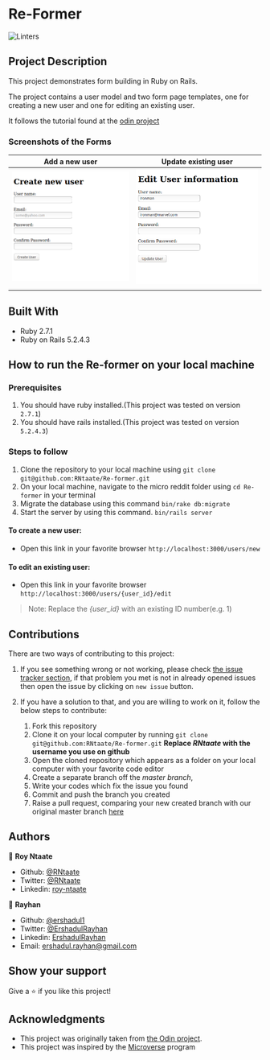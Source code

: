 # Re-Former

![Linters](https://github.com/RNtaate/Re-former/workflows/Linters/badge.svg)

## Project Description
This project demonstrates form building in Ruby on Rails.

The project contains a user model and two form page templates, one for creating a new user and one for editing an existing user.

It follows the tutorial found at the [odin project](https://www.theodinproject.com/courses/ruby-on-rails/lessons/forms)


### Screenshots of the Forms
|Add a new user|Update existing user|
|-|-|
|![](images/screen2.png)|![](images/screen1.png)|
|||


## Built With

- Ruby 2.7.1
- Ruby on Rails 5.2.4.3

## How to run the Re-former on your local machine

### Prerequisites
1. You should have ruby installed.(This project was tested on version `2.7.1`)
1. You should have rails installed.(This project was tested on version `5.2.4.3`)
  
### Steps to follow
1. Clone the repository to your local machine using `git clone git@github.com:RNtaate/Re-former.git`
1. On your local machine, navigate to the micro reddit folder using `cd Re-former` in your terminal
1. Migrate the database using this command
`bin/rake db:migrate`
1. Start the server by using this command.
`bin/rails server`
#### To create a new user:
- Open this link in your favorite browser `http://localhost:3000/users/new`

#### To edit an existing user:
- Open this link in your favorite browser `http://localhost:3000/users/{user_id}/edit`
> Note: Replace the *{user_id}* with an existing ID number(e.g. 1)

## Contributions

  There are two ways of contributing to this project:

1.  If you see something wrong or not working, please check [the issue tracker section](https://github.com/RNtaate/Re-former/issues), if that problem you met is not in already opened issues then open the issue by clicking on `new issue` button.

2.  If you have a solution to that, and you are willing to work on it, follow the below steps to contribute:
    1.  Fork this repository
    1.  Clone it on your local computer by running `git clone git@github.com:RNtaate/Re-former.git` __Replace *RNtaate* with the username you use on github__
    1.  Open the cloned repository which appears as a folder on your local computer with your favorite code editor
    1.  Create a separate branch off the *master branch*,
    1.  Write your codes which fix the issue you found
    1.  Commit and push the branch you created
    1.  Raise a pull request, comparing your new created branch with our original master branch [here](https://github.com/RNtaate/Re-former)

## Authors

👤 **Roy Ntaate**

- Github: [@RNtaate](https://github.com/RNtaate)
- Twitter: [@RNtaate](https://twitter.com/RNtaate)
- Linkedin: [roy-ntaate](https://linkedin.com/in/roy-ntaate)

👤 **Rayhan**

- Github: [@ershadul1](https://github.com/ershadul1)
- Twitter: [@ErshadulRayhan](https://twitter.com/ErshadulRayhan)
- Linkedin: [ErshadulRayhan](https://www.linkedin.com/in/ershadul-hakim-rayhan-a5a17649/)
- Email:  ershadul.rayhan@gmail.com


## Show your support

Give a ⭐️ if you like this project!

## Acknowledgments
- This project was originally taken from [the Odin project](https://www.theodinproject.com/courses/ruby-on-rails/lessons/forms).
- This project was inspired by the [Microverse](https:www.microverse.org) program

